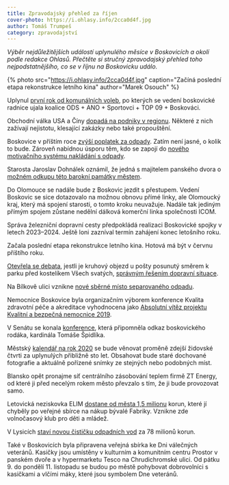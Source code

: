 ```yaml
---
title: Zpravodajský přehled za říjen
cover-photo: https://i.ohlasy.info/2cca0d4f.jpg
author: Tomáš Trumpeš
category: zpravodajství
---
```


*Výběr nejdůležitějších událostí uplynulého měsíce v Boskovicích a okolí podle redakce Ohlasů. Přečtěte si stručný zpravodajský přehled toho nejpodstatnějšího, co se v říjnu na Boskovicku událo.*

{% photo src="https://i.ohlasy.info/2cca0d4f.jpg" caption="Začíná poslední etapa rekonstrukce letního kina" author="Marek Osouch" %}

Uplynul [první rok od komunálních voleb](https://ohlasy.info/clanky/2019/11/rok-koalice.html), po kterých se vedení boskovické radnice ujala koalice ODS + ANO + Sportovci + TOP 09 + Boskováci.

Obchodní válka USA a Číny [dopadá na podniky v regionu](https://ohlasy.info/clanky/2019/10/obchodni-valka.html). Některé z nich zažívají nejistotu, klesající zakázky nebo také propouštění.

Boskovice v příštím roce [zvýší poplatek za odpady](https://ohlasy.info/clanky/2019/10/z-radnice-2.html). Zatím není jasné, o kolik to bude. Zároveň nabídnou úsporu těm, kdo se zapojí do [nového motivačního systému nakládání s odpady](https://ohlasy.info/clanky/2019/09/levnejsi-odpad.html).

Starosta Jaroslav Dohnálek oznámil, že jedná s majitelem panského dvora o [možném odkupu této barokní památky městem](https://ohlasy.info/clanky/2019/10/pansky-dvur-koupe.html).

Do Olomouce se nadále bude z Boskovic jezdit s přestupem. Vedení Boskovic se sice dotazovalo na možnou obnovu přímé linky, ale Olomoucký kraj, který má spojení starosti, o tomto kroku neuvažuje. Nadále tak jediným přímým spojem zůstane nedělní dálková komerční linka společnosti ICOM.

Správa železniční dopravní cesty předpokládá realizaci Boskovické spojky v letech 2023–2024. Ještě loni zazníval termín zahájení konec letošního roku.

Začala poslední etapa rekonstrukce letního kina. Hotová má být v červnu příštího roku.

[Otevřela se debata](https://forum.ohlasy.info/t/kruhac-u-posty/345), jestli je kruhový objezd u pošty posunutý směrem k parku před kostelíkem Všech svatých, [správným řešením dopravní situace](https://ohlasy.info/clanky/2019/10/kruhac-posta.html).

Na Bílkově ulici vznikne [nové sběrné místo separovaného odpadu](https://ohlasy.info/clanky/2019/10/z-radnice.html).

Nemocnice Boskovice byla organizačním výborem konference Kvalita zdravotní péče a akreditace vyhodnocena jako [Absolutní vítěz projektu Kvalitní a bezpečná nemocnice 2019](https://ohlasy.info/clanky/2019/10/z-radnice.html).

V Senátu se konala [konference](https://www.senat.cz/cinnost/galerie.php?aid=23383), která připomněla odkaz boskovického rodáka, kardinála Tomáše Špidlíka.

Městský [kalendář na rok 2020](https://ohlasy.info/clanky/2019/10/z-radnice.html) se bude věnovat proměně zdejší židovské čtvrti za uplynulých přibližně sto let. Obsahovat bude staré dochované fotografie a aktuálně pořízené snímky ze stejných nebo podobných míst.

Blansko opět pronajme síť centrálního zásobování teplem firmě ZT Energy, od které ji před necelým rokem město převzalo s tím, že ji bude provozovat samo.

Letovická neziskovka ELIM [dostane od města 1,5 milionu](https://blanensky.denik.cz/zpravy_region/z-byvale-diskoteky-bude-volnocasovy-klub-pro-deti-a-mladez-20191023.html) korun, které jí chyběly po veřejné sbírce na nákup bývalé Fabriky. Vznikne zde volnočasový klub pro děti a mládež.

V Lysicích [staví novou čističku odpadních vod](https://blanensky.denik.cz/zpravy_region/v-lysicich-stavi-novou-cistirnu-za-78-milionu-20191013.html) za 78 milionů korun.

Také v Boskovicích byla připravena veřejná sbírka ke Dni válečných veteránů. Kasičky jsou umístěny v kulturním a komunitním centru Prostor v panském dvoře a v hypermarketu Tesco na Chrudichromské ulici. Od pátku 9. do pondělí 11. listopadu se budou po městě pohybovat dobrovolníci s kasičkami a vlčími máky, které jsou symbolem Dne veteránů.